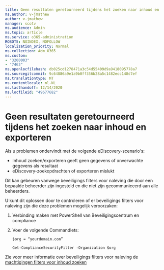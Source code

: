 ```yaml
---
title: Geen resultaten geretourneerd tijdens het zoeken naar inhoud en exporteren
ms.author: v-jmathew
author: v-jmathew
manager: scotv
ms.audience: Admin
ms.topic: article
ms.service: o365-administration
ROBOTS: NOINDEX, NOFOLLOW
localization_priority: Normal
ms.collection: Adm_O365
ms.custom:
- "3200003"
- "7463"
ms.openlocfilehash: db025cd1278471a3c54d55409d9a9418095778a7
ms.sourcegitcommit: 9c64886a9e1a9b0ff356b28a5c1482ecc148d7ef
ms.translationtype: MT
ms.contentlocale: nl-NL
ms.lasthandoff: 12/14/2020
ms.locfileid: "49677682"
---
```

# <a name="no-results-returned-during-content-searchexport"></a>Geen resultaten geretourneerd tijdens het zoeken naar inhoud en exporteren

Als u problemen ondervindt met de volgende eDiscovery-scenario's:

- Inhoud zoeken/exporteren geeft geen gegevens of onverwachte gegevens als resultaat
- eDiscovery-zoekopdrachten of exporteren mislukt

Dit kan gebeuren vanwege beveiligings filters voor naleving die door een bepaalde beheerder zijn ingesteld en die niet zijn gecommuniceerd aan alle beheerders.

U kunt dit oplossen door te controleren of er beveiligings filters voor naleving zijn die deze problemen mogelijk veroorzaken:

1. Verbinding maken met PowerShell van Beveiligingscentrum en compliance
2. Voer de volgende Commandlets:

    `$org = “yourdomain.com”`

    `Get-ComplianceSecurityFilter -Organization $org`

Zie voor meer informatie over beveiligings filters voor naleving de [machtigingen filters voor inhoud zoeken](https://docs.microsoft.com/microsoft-365/compliance/permissions-filtering-for-content-search)
